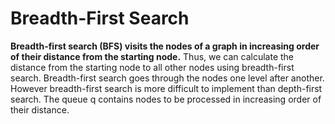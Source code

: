 # Breadth-First Search
**Breadth-first search (BFS) visits the nodes of a graph in increasing order of their distance from the starting node.** Thus, we can calculate the distance from the starting
node to all other nodes using breadth-first search. Breadth-first search goes through the nodes one level after another. However breadth-first search is more difficult to implement than depth-first search. The queue q contains nodes to be processed in increasing order of their distance.

![]()